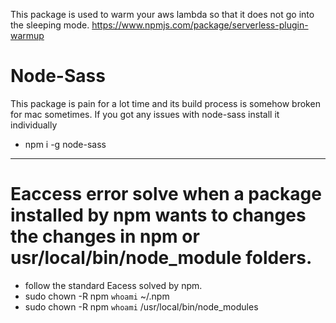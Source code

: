 This package is used to warm your aws lambda so that it does not go into the sleeping mode.
https://www.npmjs.com/package/serverless-plugin-warmup

# Node-Sass
This package is pain for a lot time and its build process is somehow broken for mac sometimes.
If you got any issues with node-sass install it individually
- npm i -g node-sass

---

# Eaccess error solve when a package installed by npm wants to changes the changes in npm or usr/local/bin/node_module folders.

- follow the standard Eacess solved by npm.
- sudo chown -R npm `whoami` ~/.npm
- sudo chown -R npm `whoami` /usr/local/bin/node_modules
